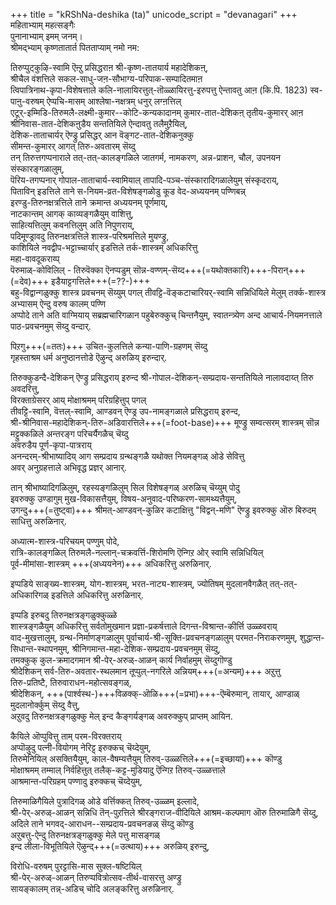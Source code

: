 +++
title = "kRShNa-deshika (ta)"
unicode_script = "devanagari"
+++
महिताभ्याम् महत्सङ्गैः  
पुनानाभ्याम् इमम् जनम्।  
श्रीमद्भ्याम् कृष्णतातार्त पितताप्याम् नमो नम:

तिरुप्पुट्कुऴि-स्वामि ऎऩ्ऱु प्रसिद्धराऩ श्री-कृष्ण-तातयार्य महादेशिकऩ्,  
श्रीचैल वंशत्तिले सकल-साधु-जऩ-सौभाग्य-परिपाक-सम्पादितमाऩ  
त्विपात्रिनाथ-कृपा-विशेषत्ताले कलि-नालायिरत्तुत्-तॊळ्ळायिरत्तु-इरुपत्तु ऐन्तावतु आऩ (कि.पि. 1823) स्व-पाऩु-वरुषम् ऐप्पचि-मासम् आश्लेषा-नक्षत्रम् धनुर् लग्ऩत्तिल्  
एटूर्-इम्मिडि-तिरुमलै-लक्ष्मी-कुमार--कोटि-कन्यकादानम् कुमार-तात-देशिकऩ् तृतीय-कुमारर् आऩ  
श्रीनिवास-तात-देशिकऩुडैय सन्ततियिले ऐन्दावतु तलैमुऱैयिल्,  
देशिक-ताताचार्यर् ऎण्ड्रु प्रसिद्धर् आन वॆङ्गट-तात-देशिकनुक्कु  
सीमन्त-कुमारर् आगत् तिरु-अवतारम् सॆय्दु  
तन् तिरुत्तगप्पनाराले तत्-तत्-कालङ्गळिले जातगर्म, नामकरण, अन्न-प्राशन, चौल, उपनयन संस्कारङ्गळालुम्,  
पॆरिय-तगप्पनार् गोपाल-ताताचार्य-स्वामियाल् तापादि-पञ्च-संस्कारादिगळालेयुम् संस्कृदराय्,  
पिताविन् इडत्तिले ताने स-नियम-व्रत-विशेषङ्गळोडु कूड वेद-अध्ययनम् पण्णिबन्न्  
इरण्डु-तिरुनक्षत्रत्तिले ताने क्रमान्त अध्ययनम् पूर्णमाय्,  
नाटकान्तम् आगक् काव्यङ्गळैयुम् वाशित्तु,  
साहित्यत्तिलुम् कवनत्तिलुम् अति निपुणराय्,  
पदिमूण्ड्रावदु तिरुनक्षत्रत्तिले शास्त्र-परिश्रमत्तिले मुयण्ड्रु,  
काशियिले नवद्वीप-भट्टाच्चार्यार् इडत्तिले तर्क-शास्त्रम् अधिकरित्तु  
महा-वावदूकराय्प्  
पॆरुमाळ्-कोविलिल् - तिरुवॆक्का ऎनप्पडुम् सॊन्न-वण्णम्-सॆय्द+++(=यथोक्तकारि)+++-पिरान्+++(=देव)+++ इडैयाट्टगत्तिले+++(=??-)+++  
बहु-विद्वान्गळुक्कु शास्त्र प्रवचनम् सॆय्युम् पगल् तीवट्टि-वॆङ्कटाचारियर्-स्वामि सन्निधियिले मेलुम् तर्क्क-शास्त्र अभ्यासम् ऐन्दु वरुष कालम् पण्णि  
अप्पोदे ताने अति वाग्मियाय् सब्रह्मचारिगळान पहुबेरुक्कुच् चिन्तनैयुम्, स्वातन्त्र्येण अन्द आचार्य-नियमनत्ताले पाठ-प्रवचनमुम् सॆय्दु वन्दार्. 

पिऱगु+++(=ततः)+++ उचित-कुलत्तिले कन्या-पाणि-ग्रहणम् सॆय्दु  
गृहस्ताश्रम धर्म अनुष्ठानत्तोडे ऎऴुन्द् अरुळिय् इरुन्दार्.

तिरुक्कुडन्दै-देशिकन् ऎण्ड्रु प्रसिद्धराय् इरुन्द श्री-गोपाल-देशिकन्-सम्प्रदाय-सन्ततियिले नालावदाय्त् तिरु अवदरित्तु,  
विरक्ताग्रेसरर् आय् मोक्षाश्रमम् परिग्रहित्तुप् पगल्  
तीवट्टि-स्वामि, वॆत्तल्-स्वामि, आण्डवन् ऎण्ड्र उप-नामङ्गळाले प्रसिद्धराय् इरुन्द,  
श्री-श्रीनिवास-महादेशिकन्-तिरु-अडिवारत्तिले+++(=foot-base)+++ मूण्ड्रु सम्वत्सरम् शास्त्रम् सॊन्न मट्टुक्कळिले अन्तरङ्ग परिचर्यैगळैच् चॆय्दु  
अवरुडैय पूर्ण-कृपा-पात्रराय्  
अनन्दरम्-श्रीभाष्यादिय् आग सम्प्रदाय ग्रन्थङ्गळै यथोक्त नियमङ्गळ् ओडे सेवित्तु  
अवर् अनुग्रहत्ताले अभिवृद्ध प्रज्ञर् आनार्. 

तान् श्रीभाष्यादिगळिलुम्, रहस्यङ्गळिलुम् सिल विशेषङ्गळ् अरुळिच् चॆय्युम् पोदु  
इवरुक्कु उण्डागुम् मुख-विकासत्तैयुम्, विषय-अनुवाद-परिष्करण-सामथ्यत्तैयुम्,  
उगन्दु+++(=तुष्ट्वा)+++ श्रीमत्-आण्डवन्-कुळिर कटाक्षित्तु "विद्वन्-मणि" ऎण्ड्रु इवरुक्कु ऒरु बिरुदम् साधित्तु अरुळिनार्.

अध्यात्म-शास्त्र-परिचयम् पण्णुम् पोदे,  
रात्रि-कालङ्गळिल् तिरुमलै-नल्लान्-चक्रवर्त्ति-शिरोमणि ऎन्गिऱ ओर् स्वामि सन्निधियिल्  
पूर्व-मीमांसा-शास्त्रम् +++(अध्ययनेन)+++ अधिकरित्तु अरुळिनार्. 

इप्पडिये साङ्ख्य-शास्त्रम्, योग-शास्त्रम्, भरत-नाट्य-शास्त्रम्, ज्योतिषम् मुदलानवैगळैत् तत्-तत्-अधिकारिगळ् इडत्तिले अधिकरित्तु अरुळिनार्. 

इप्पडि इरुबदु तिरुनक्षत्रङ्गळुक्कुळ्ळे  
शास्त्रङ्गळैयुम् अधिकरित्तु सर्वतोमुखमान प्रज्ञा-प्रकर्षत्ताले दिगन्त-विश्रान्त-कीर्त्ति उळ्ळवराय्  
वाद-मुखत्तालुम्, ग्रन्थ-निर्माणङ्गळालुम् पूर्वाचार्य-श्री-सूक्ति-प्रवचनङ्गळालुम् परमत-निराकरणमुम्, शुद्धान्त-सिधान्त-स्थापनमुम्, श्रीनिगमान्त-महा-देशिक-सम्प्रदाय-प्रवचनमुम् सॆय्दु,  
तमक्कुक् कुल-क्रमादगमान श्री-पेर्-अरुळ्-आळन् कार्य निर्वाहमुम् सॆय्दुगॊण्डु  
श्रीदेशिकन् सर्व-तिरु-अवतार-स्थलमान तूप्पुल्-नगरिले अन्नियम्+++(=अन्यम्)+++ अऱुत्तु  
तिरु-प्रतिष्टै, तिरुवाराधन-महोत्सवङ्गळ्,  
श्रीदेशिकन्, +++(पार्श्वस्थ-)+++विळक्क्-ऒळि+++(=प्रभा)+++-ऎम्बॆरुमान्, तायार्, आण्डाळ् मुदलानोर्क्कुम् सॆय्दु वैत्तु,  
अऱुवदु तिरुनक्षत्रङ्गळुक्कु मेल् इन्द कैङ्गर्यङ्गळ् अवरुक्कुप् प्राप्तम् आयिन. 

कैयिले ऒप्पुवित्तु ताम् परम-विरक्तराय्  
अप्पॊऴुदु पत्नी-वियोगम् नेरिट्ट् इरुक्कच् चॆय्देयुम्,  
तिरुमेनियिल् असक्तियैयुम्, काल-वैषम्यत्तैयुम् तिरुव्-उळ्ळत्तिले+++(=इच्छायां)+++ कॊण्डु  
मोक्षाश्रमम् तम्माल् निर्वहित्तुत् तलैक्-कट्ट-मुडियादु ऎन्गिऱ तिरुव्-उळ्ळत्ताले  
आश्रमान्त-परिग्रहम् पण्णादु इरुक्कच् चॆय्देयुम्,  

तिरुमाळिगैयिले पुत्रादिगळ् ओडे वर्त्तिक्कत् तिरुव्-उळ्ळम् इल्लादे,  
श्री-पेर्-अरुळ्-आळन् सन्निधि तॆन्-पुऱत्तिले श्रीरङ्गराज-वीदियिले आश्रम-कल्पमाग ऒरु तिरुमाळिगै सॆय्दु,  
अदिले ताने भगवद्-आराधन--सम्प्रदाय-प्रवचनङळ् सॆय्दु कॊण्डु  
अऱुबत्तु-ऐन्दु तिरुनक्षत्रङ्गळुक्कु मेले पत्तु मासङ्गळ्  
इन्द लीला-विभूतियिले ऎऴुन्द्+++(=उत्थाय)+++ अरुळिय् इरुन्दु,  

विरोधि-वरुषम् पुरट्टासि-मास सुक्ल-षष्टियिल्  
श्री-पेर्-अरुळ्-आळन् तिरुप्पवित्रोत्सव-तीर्थ-वासरत्तु अण्ड्रु  
सायङ्कालम् तन्न्-अडिच् चोदि अलङ्करित्तु अरुळिनार्.
